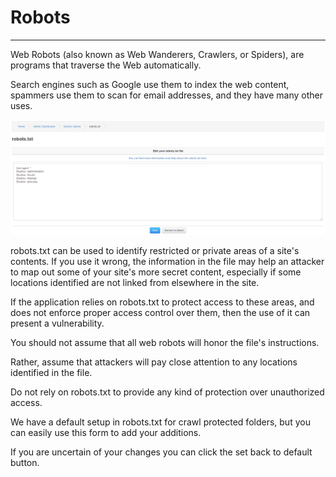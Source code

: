 # Robots

---

Web Robots (also known as Web Wanderers, Crawlers, or Spiders), are programs that traverse the Web automatically.

Search engines such as Google use them to index the web content, spammers use them to scan for email addresses, and they have many other uses.

![Robots](../../assets/system_admin/robots/robots.png)

robots.txt can be used to identify restricted or private areas of a site's contents.
If you use it wrong, the information in the file may help an attacker to map out some of your site's more secret content, especially if some locations identified are not linked from elsewhere in the site.

If the application relies on robots.txt to protect access to these areas, and does not enforce proper access control over them, then the use of it can present a vulnerability.

You should not assume that all web robots will honor the file's instructions.

Rather, assume that attackers will pay close attention to any locations identified in the file.

Do not rely on robots.txt to provide any kind of protection over unauthorized access.

We have a default setup in robots.txt for crawl protected folders, but you can easily use this form to add your additions.

If you are uncertain of your changes you can click the set back to default button.
